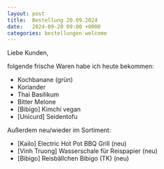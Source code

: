 ```yaml
---
layout: post
title:  Bestellung 20.09.2024
date:   2024-09-20 09:00 +0000
categories: bestellungen welcome
---
```


Liebe Kunden,

folgende frische Waren habe ich heute bekommen:
<ul>
<li>Kochbanane (grün)</li>
<li>Koriander</li>
<li>Thai Basilikum</li>
<li>Bitter Melone</li>
<li>[Bibigo] Kimchi vegan</li>
<li>[Unicurd] Seidentofu</li>
</ul>

Außerdem neu/wieder im Sortiment:
<ul>
<li>[Kailo] Electric Hot Pot BBQ Grill (neu)</li>
<li>[Vinh Truong] Wasserschale für Reispapier (neu)</li>
<li>[Bibigo] Reisbällchen Bibigo (TK) (neu)</li>
</ul>